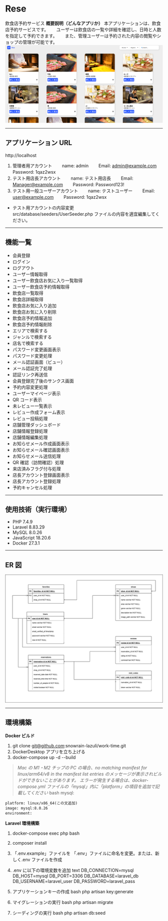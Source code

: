# Rese

飲食店予約サービス
**概要説明（どんなアプリか）**
本アプリケーションは、飲食店予約サービスです。　　
ユーザーは飲食店の一覧や詳細を確認し、日時と人数を指定して予約できます。　　
また、管理ユーザーは予約された内容の閲覧やショップの管理が可能です。　　
![トップ画面](top.png)

---

## アプリケーション URL
http://localhost

1. 管理者用アカウント　　
   name: admin　　
   Email: admin@example.com　　
   Password: 1qaz2wsx　　
　　
2. テスト用店長アカウント　　
   name: テスト用店長　　
   Email: Manager@example.com　　
   Password: Password123!　　
　　
3. テスト用一般ユーザーアカウント　　
   name: テストユーザー　　
   Email: user@example.com　　
   Password: 1qaz2wsx　　
　　
- テスト用アカウントの内容変更　　
  src/database/seeders/UserSeeder.php ファイルの内容を適宜編集してください。

---

## 機能一覧

- 会員登録
- ログイン
- ログアウト
- ユーザー情報取得
- ユーザー飲食店お気に入り一覧取得
- ユーザー飲食店予約情報取得
- 飲食店一覧取得
- 飲食店詳細取得
- 飲食店お気に入り追加
- 飲食店お気に入り削除
- 飲食店予約情報追加
- 飲食店予約情報削除
- エリアで検索する
- ジャンルで検索する
- 店名で検索する
- パスワード変更画面表示
- パスワード変更処理
- メール認証画面（ビュー）
- メール認証完了処理
- 認証リンク再送信
- 会員登録完了後のサンクス画面
- 予約内容変更処理
- ユーザーマイページ表示
- QR コード表示
- 未レビュー一覧表示
- レビュー作成フォーム表示
- レビュー投稿処理
- 店舗管理ダッシュボード
- 店舗情報登録処理
- 店舗情報編集処理
- お知らせメール作成画面表示
- お知らせメール確認画面表示
- お知らせメール送信処理
- QR 確認（訪問確認）処理
- 来店済みフラグ付与処理
- 店長アカウント登録画面表示
- 店長アカウント登録処理
- 予約キャンセル処理

---

## 使用技術（実行環境）

- PHP 7.4.9
- Laravel 8.83.29
- MySQL 8.0.26
- JavaScript 18.20.6
- Docker 27.3.1

---

## ER 図

![ER図](erd.png)

---

## 環境構築

**Docker ビルド**

1. git clone git@github.com:snowrain-lazuli/work-time.git
2. DockerDesktop アプリを立ち上げる
3. docker-compose up -d --build

> _Mac の M1・M2 チップの PC の場合、no matching manifest for linux/arm64/v8 in the manifest list entries のメッセージが表示されビルドができないことがあります。
> エラーが発生する場合は、docker-compose.yml ファイルの「mysql」内に「platform」の項目を追加で記載してください_
> bash
> mysql:

    platform: linux/x86_64(この文追加)
    image: mysql:8.0.26
    environment:

**Laravel 環境構築**

1. docker-compose exec php bash
2. composer install
3. 「.env.example」ファイルを 「.env」ファイルに命名を変更。または、新しく.env ファイルを作成
4. .env に以下の環境変数を追加
   text
   DB_CONNECTION=mysql
   DB_HOST=mysql
   DB_PORT=3306
   DB_DATABASE=laravel_db
   DB_USERNAME=laravel_user
   DB_PASSWORD=laravel_pass

5. アプリケーションキーの作成
   bash
   php artisan key:generate

6. マイグレーションの実行
   bash
   php artisan migrate

7. シーディングの実行
   bash
   php artisan db:seed
